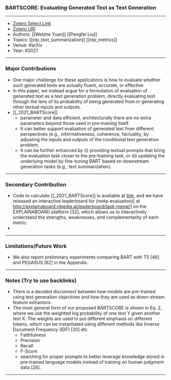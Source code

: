 ### BARTSCORE: Evaluating Generated Text as Text Generation
---
- [Zotero Select Link](zotero://select/groups/2480461/items/BS8AM3D4)
- [Zotero URI](https://www.zotero.org/groups/2480461/items/BS8AM3D4)
- Authors: [[Welzhe Yuan]] [[Pengfei Liu]] 
- Topics: [[nlp_text_summarization]] [[nlp_metrics]]
- Venue: #arXiv 
- Year: #2021
---
### Major Contributions
- One major challenge for these applications is how to evaluate whether such generated texts are actually fluent, accurate, or effective
- In this paper, we instead argue for a formulation of evaluation of generated text as a text generation problem, directly evaluating text through the lens of its probability of being generated from or generating other textual inputs and outputs.
- [[_2021_BARTScore]]
	- parameter and data efficient, architecturally there are no extra parameters beyond those used in pre-training itself. 
	- It can better support evaluation of generated text from different perspectives (e.g., informativeness, coherence, factuality,  by adjusting the inputs and outputs of the conditional text generation problem, 
	- It can be further enhanced by (i) providing textual prompts that bring the evaluation task closer to the pre-training task, or (ii) updating the underlying model by fine-tuning BART based on downstream generation tasks (e.g., text summarization).
---
### Secondary Contribution
- Code to calculate [[_2021_BARTScore]] is available at [link](https://github.com/neulab/BARTScore), and we have released an interactive leaderboard for (meta-evaluation)[ at http://explainaboard.nlpedia.ai/leaderboard/task-meval/] on the EXPLAINABOARD platform [32], which allows us to interactively understand the strengths, weaknesses, and complementarity of each metric.
- 
---
### Limitations/Future Work
- We also report preliminary experiments comparing BART with T5 [46] and PEGASUS [62] in the Appendix.
---
### Notes (Try to use backlinks)
- There is a decided disconnect between how models are pre-trained using text generation objectives and how they are used as down-stream feature extractors.
- The most general form of our proposed BARTSCORE is shown in Eq. 2, where we use the weighted log probability of one text Y given another text X. The weights are used to put different emphasis on  different tokens, which can be instantiated using different methods like Inverse Document Frequency  (IDF) [20] etc
	- Faithfulness
	- Precision
	- Recall
	- F-Score
	- searching for proper prompts to better leverage knowledge stored in pre-trained language models instead of training on human judgment data [26].
---
